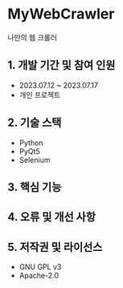 # MyWebCrawler
나만의 웹 크롤러

## 1. 개발 기간 및 참여 인원
* 2023.07.12 ~ 2023.07.17
* 개인 프로젝트

## 2. 기술 스택
* Python
* PyQt5
* Selenium

## 3. 핵심 기능

## 4. 오류 및 개선 사항

## 5. 저작권 및 라이선스
* GNU GPL v3
* Apache-2.0
